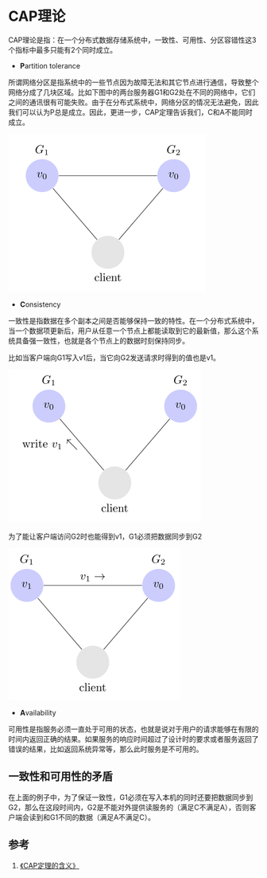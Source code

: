 # CAP理论

CAP理论是指：在一个分布式数据存储系统中，一致性、可用性、分区容错性这3个指标中最多只能有2个同时成立。

- **P**artition tolerance

所谓网络分区是指系统中的一些节点因为故障无法和其它节点进行通信，导致整个网络分成了几块区域。比如下图中的两台服务器G1和G2处在不同的网络中，它们之间的通讯很有可能失败。由于在分布式系统中，网络分区的情况无法避免，因此我们可以认为P总是成立。因此，更进一步，CAP定理告诉我们，C和A不能同时成立。

![网络分区](resources/cap_1.png)

- **C**onsistency

一致性是指数据在多个副本之间是否能够保持一致的特性。在一个分布式系统中，当一个数据项更新后，用户从任意一个节点上都能读取到它的最新值，那么这个系统具备强一致性，也就是各个节点上的数据时刻保持同步。

比如当客户端向G1写入v1后，当它向G2发送请求时得到的值也是v1。

![](resources/cap_2.png)

为了能让客户端访问G2时也能得到v1，G1必须把数据同步到G2

![](resources/cap_3.png)

- **A**vailability

可用性是指服务必须一直处于可用的状态，也就是说对于用户的请求能够在有限的时间内返回正确的结果。如果服务的响应时间超过了设计时的要求或者服务返回了错误的结果，比如返回系统异常等，那么此时服务是不可用的。

## 一致性和可用性的矛盾

在上面的例子中，为了保证一致性，G1必须在写入本机的同时还要把数据同步到G2，那么在这段时间内，G2是不能对外提供读服务的（满足C不满足A），否则客户端会读到和G1不同的数据（满足A不满足C）。

## 参考

1. [《CAP定理的含义》](http://www.ruanyifeng.com/blog/2018/07/cap.html)

